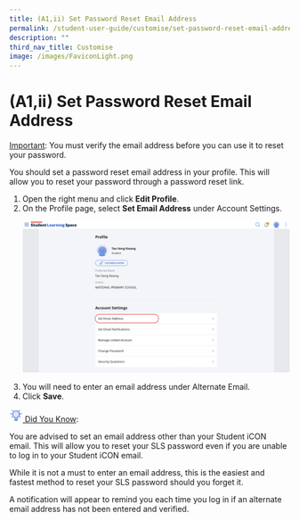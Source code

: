 ```yaml
---
title: (A1,ii) Set Password Reset Email Address
permalink: /student-user-guide/customise/set-password-reset-email-address/
description: ""
third_nav_title: Customise
image: /images/FaviconLight.png
---
```

<h1 id="set-password-reset-email-address">(A1,ii) Set Password Reset Email Address</h1>
<p><u>Important</u>: You must verify the email address before you can use it to reset your password.</p>
<p>You should set a password reset email address in your profile. This will allow you to reset your password through a password reset link.</p>
<ol>
<li>Open the right menu and click <strong>Edit Profile</strong>.</li>
	<li>On the Profile page, select <strong>Set Email Address</strong> under Account Settings.
	<p><img src="/images/1Student/Cu-EmailAddress.png"></p>
 </li><li>You will need to enter an email address under Alternate Email.</li>
<li>Click <strong>Save</strong>.</li>
</ol>
<u><img style="width:1.5rem; display: inline;" src="/images/Icons/Bulb32.svg"> Did You Know</u>:
<p>You are advised to set an email address other than your Student iCON email. This will allow you to reset your SLS password even if you are unable to log in to your Student iCON email. </p>
<p>While it is not a must to enter an email address, this is the easiest and fastest method to reset your SLS password should you forget it.</p>
<p>A notification will appear to remind you each time you log in if an alternate email address has not been entered and verified.</p>